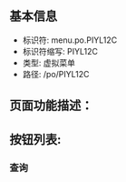 
## 基本信息

- 标识符: menu.po.PIYL12C
- 标识符缩写: PIYL12C
- 类型: 虚拟菜单
- 路径: /po/PIYL12C

## 页面功能描述：





## 按钮列表:


### 查询


